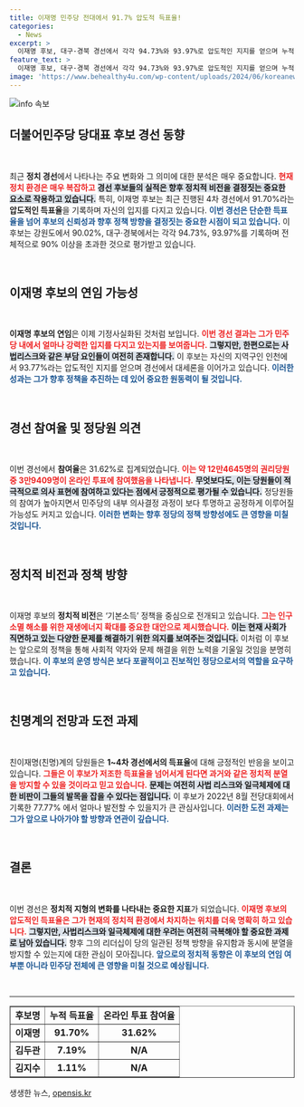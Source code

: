 ```yaml
---
title: 이재명 민주당 전대에서 91.7% 압도적 득표율!
categories:
  - News
excerpt: >
  이재명 후보, 대구·경북 경선에서 각각 94.73%와 93.97%로 압도적인 지지를 얻으며 누적 득표율 91.70%로 어대명 지지세를 입증했다. 그의 연임 여부와 사법리스크의 장기적인 영향에 대한 관심이 집중되고 있다.
feature_text: >
  이재명 후보, 대구·경북 경선에서 각각 94.73%와 93.97%로 압도적인 지지를 얻으며 누적 득표율 91.70%로 어대명 지지세를 입증했다. 그의 연임 여부와 사법리스크의 장기적인 영향에 대한 관심이 집중되고 있다.
image: 'https://www.behealthy4u.com/wp-content/uploads/2024/06/koreanews.jpg'
---
```


<p><img src="https://www.behealthy4u.com/wp-content/uploads/2024/06/koreanews.jpg" alt="info 속보" /></p>

<h2 data-ke-size="size26">더불어민주당 당대표 후보 경선 동향</h2>

<p data-ke-size="size16">&nbsp;</p>

<p>최근 <b>정치 경선</b>에서 나타나는 주요 변화와 그 의미에 대한 분석은 매우 중요합니다. <b><span style="color: #ee2323;">현재 정치 환경은 매우 복잡하고</span></b> <b><span style="background-color: #21538527;">경선 후보들의 실적은 향후 정치적 비전을 결정짓는 중요한 요소로 작용하고 있습니다.</span></b> 특히, 이재명 후보는 최근 진행된 4차 경선에서 91.70%라는 <b>압도적인 득표율</b>을 기록하며 자신의 입지를 다지고 있습니다. <b><span style="color: #1a5490;">이번 경선은 단순한 득표율을 넘어 후보의 신뢰성과 향후 정책 방향을 결정짓는 중요한 시점이 되고 있습니다.</span></b> 
이 후보는 강원도에서 90.02%, 대구·경북에서는 각각 94.73%, 93.97%를 기록하며 전체적으로 90% 이상을 초과한 것으로 평가받고 있습니다. </p>

<p data-ke-size="size16">&nbsp;</p>

<h2 data-ke-size="size26">이재명 후보의 연임 가능성</h2>

<p data-ke-size="size16">&nbsp;</p>

<p><b>이재명 후보의 연임</b>은 이제 기정사실화된 것처럼 보입니다. <b><span style="color: #ee2323;">이번 경선 결과는 그가 민주당 내에서 얼마나 강력한 입지를 다지고 있는지를 보여줍니다.</span></b> <b><span style="background-color: #21538527;">그렇지만, 한편으로는 사법리스크와 같은 부담 요인들이 여전히 존재합니다.</span></b> 이 후보는 자신의 지역구인 인천에서 93.77%라는 압도적인 지지를 얻으며 경선에서 대세론을 이어가고 있습니다. <b><span style="color: #1a5490;">이러한 성과는 그가 향후 정책을 추진하는 데 있어 중요한 원동력이 될 것입니다.</span></b> </p>

<p data-ke-size="size16">&nbsp;</p>

<h2 data-ke-size="size26">경선 참여율 및 정당원 의견</h2>

<p data-ke-size="size16">&nbsp;</p>

<p>이번 경선에서 <b>참여율</b>은 31.62%로 집계되었습니다. <b><span style="color: #ee2323;">이는 약 12만4645명의 권리당원 중 3만9409명이 온라인 투표에 참여했음을 나타냅니다.</span></b> <b><span style="background-color: #21538527;">무엇보다도, 이는 당원들이 적극적으로 의사 표현에 참여하고 있다는 점에서 긍정적으로 평가될 수 있습니다.</span></b> 정당원들의 참여가 높아지면서 민주당의 내부 의사결정 과정이 보다 투명하고 공정하게 이루어질 가능성도 커지고 있습니다. <b><span style="color: #1a5490;">이러한 변화는 향후 정당의 정책 방향성에도 큰 영향을 미칠 것입니다.</span></b></p>

<p data-ke-size="size16">&nbsp;</p>

<h2 data-ke-size="size26">정치적 비전과 정책 방향</h2>

<p data-ke-size="size16">&nbsp;</p>

<p>이재명 후보의 <b>정치적 비전</b>은 ‘기본소득’ 정책을 중심으로 전개되고 있습니다. <b><span style="color: #ee2323;">그는 인구 소멸 해소를 위한 재생에너지 확대를 중요한 대안으로 제시했습니다.</span></b> <b><span style="background-color: #21538527;">이는 현재 사회가 직면하고 있는 다양한 문제를 해결하기 위한 의지를 보여주는 것입니다.</span></b> 이처럼 이 후보는 앞으로의 정책을 통해 사회적 약자와 문제 해결을 위한 노력을 기울일 것임을 분명히 했습니다. <b><span style="color: #1a5490;">이 후보의 운영 방식은 보다 포괄적이고 진보적인 정당으로서의 역할을 요구하고 있습니다.</span></b></p>

<p data-ke-size="size16">&nbsp;</p>

<h2 data-ke-size="size26">친명계의 전망과 도전 과제</h2>

<p data-ke-size="size16">&nbsp;</p>

<p>친이재명(친명)계의 당원들은 <b>1~4차 경선에서의 득표율</b>에 대해 긍정적인 반응을 보이고 있습니다. <b><span style="color: #ee2323;">그들은 이 후보가 저조한 득표율을 넘어서게 된다면 과거와 같은 정치적 분열을 방지할 수 있을 것이라고 믿고 있습니다.</span></b> <b><span style="background-color: #21538527;">문제는 여전히 사법 리스크와 일극체제에 대한 비판이 그들의 발목을 잡을 수 있다는 점입니다.</span></b> 이 후보가 2022년 8월 전당대회에서 기록한 77.77% 에서 얼마나 발전할 수 있을지가 큰 관심사입니다. <b><span style="color: #1a5490;">이러한 도전 과제는 그가 앞으로 나아가야 할 방향과 연관이 깊습니다.</span></b></p>

<p data-ke-size="size16">&nbsp;</p>

<h2 data-ke-size="size26">결론</h2>

<p data-ke-size="size16">&nbsp;</p>

<p>이번 경선은 <b>정치적 지형의 변화를 나타내는 중요한 지표</b>가 되었습니다. <b><span style="color: #ee2323;">이재명 후보의 압도적인 득표율은 그가 현재의 정치적 환경에서 차지하는 위치를 더욱 명확히 하고 있습니다.</span></b> <b><span style="background-color: #21538527;">그렇지만, 사법리스크와 일극체제에 대한 우려는 여전히 극복해야 할 중요한 과제로 남아 있습니다.</span></b> 향후 그의 리더십이 당의 일관된 정책 방향을 유지함과 동시에 분열을 방지할 수 있는지에 대한 관심이 모아집니다. <b><span style="color: #1a5490;">앞으로의 정치적 동향은 이 후보의 연임 여부뿐 아니라 민주당 전체에 큰 영향을 미칠 것으로 예상됩니다.</span></b></p>

<p data-ke-size="size16">&nbsp;</p>

<hr>

<table style="width: 100%;" border="1" cellspacing="0" cellpadding="0">
  <tr>
    <td style="text-align: center; height: 17px;"><b>후보명</b></td>
    <td style="text-align: center; height: 17px;"><b>누적 득표율</b></td>
    <td style="text-align: center; height: 17px;"><b>온라인 투표 참여율</b></td>
  </tr>
  <tr>
    <td style="text-align: center; height: 17px;"><b>이재명</b></td>
    <td style="text-align: center; height: 17px;"><b>91.70%</b></td>
    <td style="text-align: center; height: 17px;"><b>31.62%</b></td>
  </tr>
  <tr>
    <td style="text-align: center; height: 17px;"><b>김두관</b></td>
    <td style="text-align: center; height: 17px;"><b>7.19%</b></td>
    <td style="text-align: center; height: 17px;"><b>N/A</b></td>
  </tr>
  <tr>
    <td style="text-align: center; height: 17px;"><b>김지수</b></td>
    <td style="text-align: center; height: 17px;"><b>1.11%</b></td>
    <td style="text-align: center; height: 17px;"><b>N/A</b></td>
  </tr>
</table>
생생한 뉴스, <a href="https://opensis.kr" rel="dofollow">opensis.kr</a>


